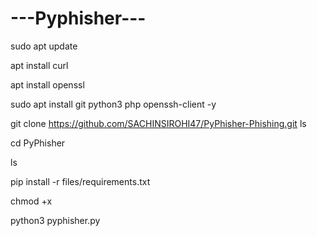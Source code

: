 # ---Pyphisher---

sudo apt update

apt install curl

apt install openssl

sudo apt install git python3 php openssh-client -y

git clone https://github.com/SACHINSIROHI47/PyPhisher-Phishing.git
ls

cd PyPhisher

ls

pip install -r files/requirements.txt

chmod +x 

python3 pyphisher.py
